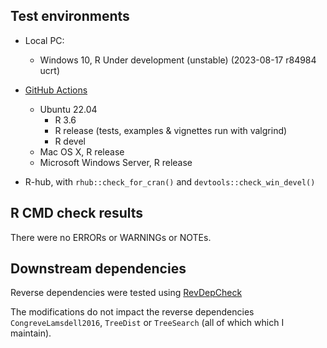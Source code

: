 ## Test environments

* Local PC:
  - Windows 10, R Under development (unstable) (2023-08-17 r84984 ucrt)

* [GitHub Actions](https://github.com/ms609/Quartet/actions)
  - Ubuntu 22.04
    - R 3.6
    - R release (tests, examples & vignettes run with valgrind)
    - R devel
  - Mac OS X, R release
  - Microsoft Windows Server, R release
  
* R-hub, with `rhub::check_for_cran()` and `devtools::check_win_devel()`


## R CMD check results

There were no ERRORs or WARNINGs or NOTEs.

## Downstream dependencies

Reverse dependencies were tested using
[RevDepCheck](https://github.com/ms609/Quartet/actions/workflows/revdepcheck.yml)

The modifications do not impact the reverse dependencies `CongreveLamsdell2016`,
`TreeDist` or `TreeSearch` (all of which which I maintain).

